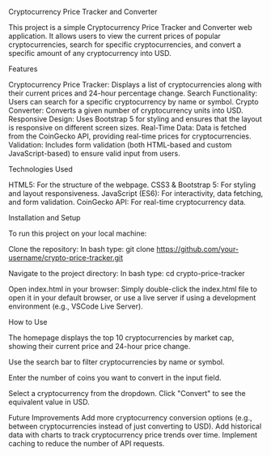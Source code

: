 Cryptocurrency Price Tracker and Converter

This project is a simple Cryptocurrency Price Tracker and Converter web application. It allows users to view the current prices of popular cryptocurrencies, search for specific cryptocurrencies, and convert a specific amount of any cryptocurrency into USD.

Features

Cryptocurrency Price Tracker: Displays a list of cryptocurrencies along with their current prices and 24-hour percentage change.
Search Functionality: Users can search for a specific cryptocurrency by name or symbol.
Crypto Converter: Converts a given number of cryptocurrency units into USD.
Responsive Design: Uses Bootstrap 5 for styling and ensures that the layout is responsive on different screen sizes.
Real-Time Data: Data is fetched from the CoinGecko API, providing real-time prices for cryptocurrencies.
Validation: Includes form validation (both HTML-based and custom JavaScript-based) to ensure valid input from users.

Technologies Used

HTML5: For the structure of the webpage.
CSS3 & Bootstrap 5: For styling and layout responsiveness.
JavaScript (ES6): For interactivity, data fetching, and form validation.
CoinGecko API: For real-time cryptocurrency data.

Installation and Setup

To run this project on your local machine:

Clone the repository:
In bash type:
git clone https://github.com/your-username/crypto-price-tracker.git

Navigate to the project directory:
In bash type:
cd crypto-price-tracker

Open index.html in your browser: Simply double-click the index.html file to open it in your default browser, or use a live server if using a development environment (e.g., VSCode Live Server).

How to Use

The homepage displays the top 10 cryptocurrencies by market cap, showing their current price and 24-hour price change.

Use the search bar to filter cryptocurrencies by name or symbol.

Enter the number of coins you want to convert in the input field.

Select a cryptocurrency from the dropdown.
Click "Convert" to see the equivalent value in USD.

Future Improvements
Add more cryptocurrency conversion options (e.g., between cryptocurrencies instead of just converting to USD).
Add historical data with charts to track cryptocurrency price trends over time.
Implement caching to reduce the number of API requests.